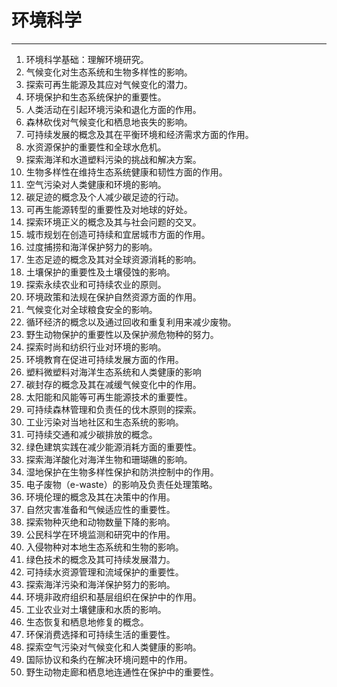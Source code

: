 # 环境科学

---

1. 环境科学基础：理解环境研究。
2. 气候变化对生态系统和生物多样性的影响。
3. 探索可再生能源及其应对气候变化的潜力。
4. 环境保护和生态系统保护的重要性。
5. 人类活动在引起环境污染和退化方面的作用。
6. 森林砍伐对气候变化和栖息地丧失的影响。
7. 可持续发展的概念及其在平衡环境和经济需求方面的作用。
8. 水资源保护的重要性和全球水危机。
9. 探索海洋和水道塑料污染的挑战和解决方案。
10. 生物多样性在维持生态系统健康和韧性方面的作用。
11. 空气污染对人类健康和环境的影响。
12. 碳足迹的概念及个人减少碳足迹的行动。
13. 可再生能源转型的重要性及对地球的好处。
14. 探索环境正义的概念及其与社会问题的交叉。
15. 城市规划在创造可持续和宜居城市方面的作用。
16. 过度捕捞和海洋保护努力的影响。
17. 生态足迹的概念及其对全球资源消耗的影响。
18. 土壤保护的重要性及土壤侵蚀的影响。
19. 探索永续农业和可持续农业的原则。
20. 环境政策和法规在保护自然资源方面的作用。
21. 气候变化对全球粮食安全的影响。
22. 循环经济的概念以及通过回收和重复利用来减少废物。
23. 野生动物保护的重要性以及保护濒危物种的努力。
24. 探索时尚和纺织行业对环境的影响。
25. 环境教育在促进可持续发展方面的作用。
26. 塑料微塑料对海洋生态系统和人类健康的影响
27. 碳封存的概念及其在减缓气候变化中的作用。
28. 太阳能和风能等可再生能源技术的重要性。
29. 可持续森林管理和负责任的伐木原则的探索。
30. 工业污染对当地社区和生态系统的影响。
31. 可持续交通和减少碳排放的概念。
32. 绿色建筑实践在减少能源消耗方面的重要性。
33. 探索海洋酸化对海洋生物和珊瑚礁的影响。
34. 湿地保护在生物多样性保护和防洪控制中的作用。
35. 电子废物（e-waste）的影响及负责任处理策略。
36. 环境伦理的概念及其在决策中的作用。
37. 自然灾害准备和气候适应性的重要性。
38. 探索物种灭绝和动物数量下降的影响。
39. 公民科学在环境监测和研究中的作用。
40. 入侵物种对本地生态系统和生物的影响。
41. 绿色技术的概念及其可持续发展潜力。
42. 可持续水资源管理和流域保护的重要性。
43. 探索海洋污染和海洋保护努力的影响。
44. 环境非政府组织和基层组织在保护中的作用。
45. 工业农业对土壤健康和水质的影响。
46. 生态恢复和栖息地修复的概念。
47. 环保消费选择和可持续生活的重要性。
48. 探索空气污染对气候变化和人类健康的影响。
49. 国际协议和条约在解决环境问题中的作用。
50. 野生动物走廊和栖息地连通性在保护中的重要性。
